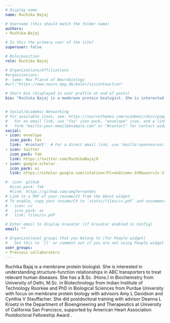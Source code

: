 ```yaml
---
# Display name
name: Ruchika Bajaj

# Username (this should match the folder name)
authors:
- Ruchika-Bajaj

# Is this the primary user of the site?
superuser: false

# Role/position
role: Ruchika Bajaj

# Organizations/Affiliations
#organizations:
#- name: Max Planck of Neurobiology
#url:"https://www.neuro.mpg.de/baier/visiontoaction"

# Short bio (displayed in user profile at end of posts)
bio: "Ruchika Bajaj is a membrane protein biologist. She is interested in understanding structure-function relationships in ABC transporters to treat relevant human diseases. She has a B.Sc. (Hons.) in Biochemistry from University of Delhi, M.Sc. in Biotechnology from Indian Institute of Technology Roorkee and PhD in Biological Sciences from Purdue University with focus on membrane protein biology with advisors Amy L Davidson and Cynthia V Stauffacher. She did postdoctoral training with advisor Deanna L Kroetz in the Department of Bioengineering and Therapeutics at University of California San Francisco, supported by American Heart Association Postdoctoral Fellowship Award ."


# Social/Academic Networking
# For available icons, see: https://sourcethemes.com/academic/docs/page-builder/#icons
#   For an email link, use "fas" icon pack, "envelope" icon, and a link in the
#   form "mailto:your-email@example.com" or "#contact" for contact widget.
social:
- icon: envelope
  icon_pack: fas
  link: '#contact'  # For a direct email link, use "mailto:openneuroscience@gmail.com".
- icon: twitter
  icon_pack: fab
  link: https://twitter.com/RuchikaBajaj9
- icon: google-scholar
  icon_pack: ai
  link: https://scholar.google.com/citations?hl=en&tzom=-330&user=Js-3IEsAAAAJ

#- icon: github
  #icon_pack: fab
  #link: https://github.com/amgfernandes
# Link to a PDF of your resume/CV from the About widget.
# To enable, copy your resume/CV to `static/files/cv.pdf` and uncomment the lines below.
# - icon: cv
#   icon_pack: ai
#   link: files/cv.pdf

# Enter email to display Gravatar (if Gravatar enabled in Config)
email: ""

# Organizational groups that you belong to (for People widget)
#   Set this to `[]` or comment out if you are not using People widget.
user_groups:
- Previous collaborators
---
```



Ruchika Bajaj is a membrane protein biologist. She is interested in understanding structure-function relationships in ABC transporters to treat relevant human diseases. She has a B.Sc. (Hons.) in Biochemistry from University of Delhi, M.Sc. in Biotechnology from Indian Institute of Technology Roorkee and PhD in Biological Sciences from Purdue University with focus on membrane protein biology with advisors Amy L Davidson and Cynthia V Stauffacher. She did postdoctoral training with advisor Deanna L Kroetz in the Department of Bioengineering and Therapeutics at University of California San Francisco, supported by American Heart Association Postdoctoral Fellowship Award .
